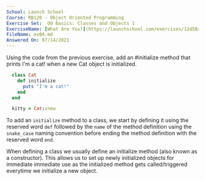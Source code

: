 ```yaml
---
School: Launch School  
Course: RB120 - Object Oriented Programming  
Exercise Set:  OO Basics: Classes and Objects 1  
ExerciseName: [What Are You?](https://launchschool.com/exercises/12d58ad4)  
FileName: ex04.md  
Answered On: 07/14/2021  
---
```


Using the code from the previous exercise, add an #initialize method that prints I'm a cat! when a new Cat object is initialized.

```ruby
  class Cat
    def initialize
      puts "I'm a cat!"
    end
  end

  kitty = Cat::new
```

To add an `initialize` method to a class, we start by defining it using the reserved word `def` followed by the `name` of the method definition using the `snake_case` naming convention before ending the method definition with the reserved word `end`.

When defining a class we usually define an initialize method (also known as a constructor). This allows us to set up newly initialized objects for immediate immediate use as the initialized method gets called/triggered everytime we initialize a new object.